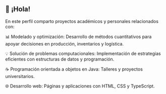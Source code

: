 ## 👋 ¡Hola!
En este perfil comparto proyectos académicos y personales relacionados con:

📊 Modelado y optimización: Desarrollo de métodos cuantitativos para apoyar decisiones en producción, inventarios y logística.

💡 Solución de problemas computacionales: Implementación de estrategias eficientes con estructuras de datos y programación.

☕ Programación orientada a objetos en Java: Talleres y proyectos universitarios.

🌐 Desarrollo web: Páginas y aplicaciones con HTML, CSS y TypeScript.

